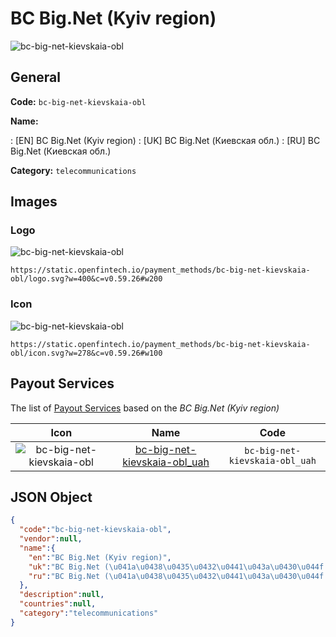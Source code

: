 
# BC Big.Net (Kyiv region) 
![bc-big-net-kievskaia-obl](https://static.openfintech.io/payment_methods/bc-big-net-kievskaia-obl/logo.svg?w=400&c=v0.59.26#w200)  

## General 
**Code:** `bc-big-net-kievskaia-obl` 
 
**Name:** 
 
:	[EN] BC Big.Net (Kyiv region) 
:	[UK] BC Big.Net (Киевская обл.) 
:	[RU] BC Big.Net (Киевская обл.) 
 
**Category:** `telecommunications` 
 

## Images 

### Logo 
![bc-big-net-kievskaia-obl](https://static.openfintech.io/payment_methods/bc-big-net-kievskaia-obl/logo.svg?w=400&c=v0.59.26#w200)  

```
https://static.openfintech.io/payment_methods/bc-big-net-kievskaia-obl/logo.svg?w=400&c=v0.59.26#w200
```  

### Icon 
![bc-big-net-kievskaia-obl](https://static.openfintech.io/payment_methods/bc-big-net-kievskaia-obl/icon.svg?w=278&c=v0.59.26#w100)  

```
https://static.openfintech.io/payment_methods/bc-big-net-kievskaia-obl/icon.svg?w=278&c=v0.59.26#w100
```  

## Payout Services 
 
The list of [Payout Services](/payout-services/) based on the _BC Big.Net (Kyiv region)_ 

|Icon|Name|Code| 
|:---:|:---:|:---:| 
|![bc-big-net-kievskaia-obl](https://static.openfintech.io/payout_methods/bc-big-net-kievskaia-obl/icon.svg?w=278&c=v0.59.26#w40) |[bc-big-net-kievskaia-obl_uah](/payout-services/bc-big-net-kievskaia-obl_uah/)|`bc-big-net-kievskaia-obl_uah`| 
 

## JSON Object 

```json
{
  "code":"bc-big-net-kievskaia-obl",
  "vendor":null,
  "name":{
    "en":"BC Big.Net (Kyiv region)",
    "uk":"BC Big.Net (\u041a\u0438\u0435\u0432\u0441\u043a\u0430\u044f \u043e\u0431\u043b.)",
    "ru":"BC Big.Net (\u041a\u0438\u0435\u0432\u0441\u043a\u0430\u044f \u043e\u0431\u043b.)"
  },
  "description":null,
  "countries":null,
  "category":"telecommunications"
}
```  
